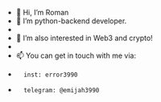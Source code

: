 - 👋 Hi, I’m Roman
- 👀 I’m python-backend developer.
-
- 🌱 I’m also interested in Web3 and crypto!
- 
- 📫 You can get in touch with me via:
-       inst: error3990
-       telegram: @emijah3990

<!---
Emijah3990/Emijah3990 is a ✨ special ✨ repository because its `README.md` (this file) appears on your GitHub profile.
You can click the Preview link to take a look at your changes.
--->

